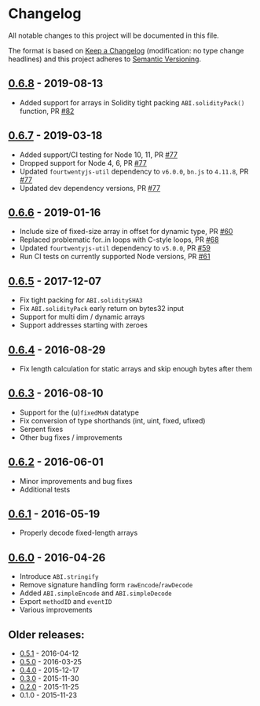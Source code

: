 # Changelog
All notable changes to this project will be documented in this file.

The format is based on [Keep a Changelog](http://keepachangelog.com/en/1.0.0/) 
(modification: no type change headlines) and this project adheres to 
[Semantic Versioning](http://semver.org/spec/v2.0.0.html).

## [0.6.8] - 2019-08-13

- Added support for arrays in Solidity tight packing `ABI.solidityPack()`
  function, PR [#82](https://github.com/420integrated/fourtwentyjs-abi/pull/82)

[0.6.8]: https://github.com/420integrated/fourtwentyjs-abi/compare/v0.6.7...v0.6.8

## [0.6.7] - 2019-03-18

- Added support/CI testing for Node 10, 11, 
  PR [#77](https://github.com/420integrated/fourtwentyjs-abi/pull/77)
- Dropped support for Node 4, 6, 
  PR [#77](https://github.com/420integrated/fourtwentyjs-abi/pull/77)
- Updated `fourtwentyjs-util` dependency to `v6.0.0`, `bn.js` to `4.11.8`, 
  PR [#77](https://github.com/420integrated/fourtwentyjs-abi/pull/77)
- Updated dev dependency versions, 
  PR [#77](https://github.com/420integrated/fourtwentyjs-abi/pull/77)

[0.6.7]: https://github.com/420integrated/fourtwentyjs-abi/compare/v0.6.6...v0.6.7

## [0.6.6] - 2019-01-16

- Include size of fixed-size array in offset for dynamic type,
  PR [#60](https://github.com/420integrated/fourtwentyjs-abi/pull/60)
- Replaced problematic for..in loops with C-style loops,
  PR [#68](https://github.com/420integrated/fourtwentyjs-abi/pull/68)
- Updated `fourtwentyjs-util` dependency to `v5.0.0`, 
  PR [#59](https://github.com/420integrated/fourtwentyjs-abi/pull/59)
- Run CI tests on currently supported Node versions,
  PR [#61](https://github.com/420integrated/fourtwentyjs-abi/pull/61)

[0.6.6]: https://github.com/420integrated/fourtwentyjs-abi/compare/v0.6.5...v0.6.6

## [0.6.5] - 2017-12-07
- Fix tight packing for ``ABI.soliditySHA3``
- Fix ``ABI.solidityPack`` early return on bytes32 input
- Support for multi dim / dynamic arrays
- Support addresses starting with zeroes

[0.6.5]: https://github.com/420integrated/fourtwentyjs-abi/compare/v0.6.4...v0.6.5

## [0.6.4] - 2016-08-29
- Fix length calculation for static arrays and skip enough bytes after them

[0.6.4]: https://github.com/420integrated/fourtwentyjs-abi/compare/v0.6.3...v0.6.4

## [0.6.3] - 2016-08-10
- Support for the (u)``fixedMxN`` datatype
- Fix conversion of type shorthands (int, uint, fixed, ufixed)
- Serpent fixes
- Other bug fixes / improvements

[0.6.3]: https://github.com/420integrated/fourtwentyjs-abi/compare/v0.6.2...v0.6.3

## [0.6.2] - 2016-06-01
- Minor improvements and bug fixes
- Additional tests

[0.6.2]: https://github.com/420integrated/fourtwentyjs-abi/compare/v0.6.1...v0.6.2

## [0.6.1] - 2016-05-19
- Properly decode fixed-length arrays

[0.6.1]: https://github.com/420integrated/fourtwentyjs-abi/compare/v0.6.0...v0.6.1

## [0.6.0] - 2016-04-26
- Introduce ``ABI.stringify``
- Remove signature handling form ``rawEncode``/``rawDecode``
- Added ``ABI.simpleEncode`` and ``ABI.simpleDecode``
- Export ``methodID`` and ``eventID``
- Various improvements

[0.6.0]: https://github.com/420integrated/fourtwentyjs-abi/compare/v0.5.1...v0.6.0

## Older releases:

- [0.5.1](https://github.com/420integrated/fourtwentyjs-abi/compare/v0.5.0...v0.5.1) - 2016-04-12
- [0.5.0](https://github.com/420integrated/fourtwentyjs-abi/compare/v0.4.0...v0.5.0) - 2016-03-25
- [0.4.0](https://github.com/420integrated/fourtwentyjs-abi/compare/v0.3.0...v0.4.0) - 2015-12-17
- [0.3.0](https://github.com/420integrated/fourtwentyjs-abi/compare/v0.2.0...v0.3.0) - 2015-11-30
- [0.2.0](https://github.com/420integrated/fourtwentyjs-abi/compare/v0.1.0...v0.2.0) - 2015-11-25
- 0.1.0 - 2015-11-23


